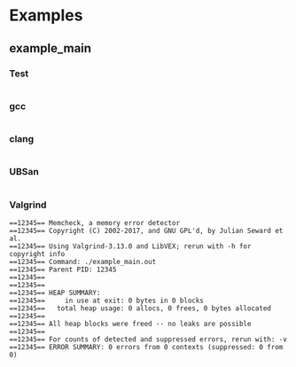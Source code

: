 # Examples
## example_main
### Test
```
```
### gcc
```
```
### clang
```
```
### UBSan
```
```
### Valgrind
```
==12345== Memcheck, a memory error detector
==12345== Copyright (C) 2002-2017, and GNU GPL'd, by Julian Seward et al.
==12345== Using Valgrind-3.13.0 and LibVEX; rerun with -h for copyright info
==12345== Command: ./example_main.out
==12345== Parent PID: 12345
==12345== 
==12345== 
==12345== HEAP SUMMARY:
==12345==     in use at exit: 0 bytes in 0 blocks
==12345==   total heap usage: 0 allocs, 0 frees, 0 bytes allocated
==12345== 
==12345== All heap blocks were freed -- no leaks are possible
==12345== 
==12345== For counts of detected and suppressed errors, rerun with: -v
==12345== ERROR SUMMARY: 0 errors from 0 contexts (suppressed: 0 from 0)
```

